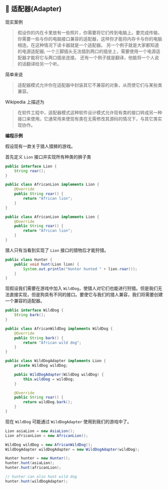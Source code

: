 🔌 适配器(Adapter)
-------

现实案例
> 假设你的内在卡里放有一些照片，你需要将它们传到电脑上。要完成传输，你需要一些与你的电脑接口兼容的适配器，这样你才能将内存卡与你的电脑相连。在这种情况下读卡器就是一个适配器。
> 另一个例子就是大家都知道的电源适配器; 一个三脚插头无法插到两口的插坐上，需要使用一个电源适配器才能将它与两口插坐连接。
> 还有一个例子就是翻译，他能将一个人说的话翻译给另一个听。

简单来说
> 适配器模式允许你在适配器中封装其它不兼容的对象，从而使它们与某些类兼容。

Wikipedia 上描述为
> 在软件工程中，适配器模式这种软件设计模式允许现有类的接口转成另一种接口来使用。它通常用来使现有类在无需修改其源码的情况下，与其它类实现协作。

**编程示例**

假设现有一款关于猎人猎狮的游戏。

首先定义 `Lion` 接口并实现所有种类的狮子类

```java
public interface Lion {
    String roar();
}

public class AfricanLion implements Lion {
    @Override
    public String roar() {
        return "African lion";
    }
}

public class AfricanLion implements Lion {
    @Override
    public String roar() {
        return "African lion";
    }
}

```

猎人只有当看到实现了 `Lion` 接口的猎物后才能狩猎。

```java
public class Hunter {
    public void hunt(Lion lion) {
        System.out.println("Hunter hunted " + lion.roar());
    }
}
```

现假设我们需要在游戏中加入 `WildDog`，使猎人对它们也能进行狩猎。但是我们无法直接实现，但是狗具有不同的接口。要使它与我们的猎人兼容，我们将需要创建一个兼容的适配器。

```java
public interface WildDog {
    String bark();
}

public class AfricanWildDog implements WildDog {
    @Override
    public String bark() {
        return "African wild dog";
    }
}

public class WildDogAdapter implements Lion {
    private WildDog wildDog;

    public WildDogAdapter(WildDog wildDog) {
        this.wildDog = wildDog;
    }

    @Override
    public String roar() {
        return wildDog.bark();
    }
}
```

现在 `WildDog` 可能通过 `WildDogAdapter` 使用到我们的游戏中了。
```java
Lion asiaLion = new AsiaLion();
Lion africanLion = new AfricanLion();

WildDog wildDog = new AfricanWildDog();
WildDogAdapter wildDogAdapter = new WildDogAdapter(wildDog);

Hunter hunter = new Hunter();
hunter.hunt(asiaLion);
hunter.hunt(africanLion);

// hunter can also hunt wild dog
hunter.hunt(wildDogAdapter);
```